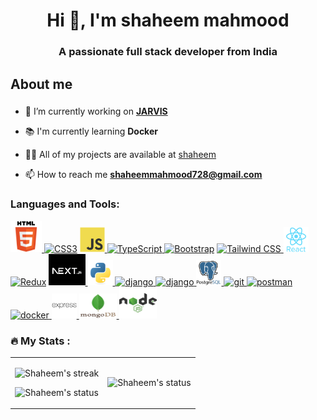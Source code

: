 <h1 align="center">Hi 👋, I'm shaheem mahmood</h1>
<h3 align="center">A passionate full stack developer from India</h3>


<h2 align="left">About me</h2>

###


###

- 🔭 I’m currently working on <a href='https://github.com/shaheem728/JARVIS'>**JARVIS**</a>
  
- 📚 I'm currently learning **Docker**

- 👨‍💻 All of my projects are available at [shaheem](https://github.com/shaheem728?tab=repositories)

- 📫 How to reach me **shaheemmahmood728@gmail.com**

<h3 align="left">Languages and Tools:</h3>

<p align="left"> 
   <a href="https://www.w3.org/html/" target="_blank" rel="noreferrer"> <img src="https://raw.githubusercontent.com/devicons/devicon/master/icons/html5/html5-original-wordmark.svg" alt="html5"  height="50"/> </a> 
<a href="https://www.w3schools.com/css/" target="_blank"><img  src="https://profilinator.rishav.dev/skills-assets/css3-original-wordmark.svg" alt="CSS3" height="50" /></a> 
      <a href="https://developer.mozilla.org/en-US/docs/Web/JavaScript" target="_blank" rel="noreferrer"> <img src="https://raw.githubusercontent.com/devicons/devicon/master/icons/javascript/javascript-original.svg" alt="javascript" width="40" height="40"/> </a> <a href="https://www.typescriptlang.org/" target="_blank" rel="noreferrer">
  <img src="https://raw.githubusercontent.com/danielcranney/readme-generator/main/public/icons/skills/typescript-colored.svg" width="40" height="40" alt="TypeScript" />
</a> <a href="https://getbootstrap.com/" target="_blank" rel="noreferrer"><img src="https://raw.githubusercontent.com/danielcranney/readme-generator/main/public/icons/skills/bootstrap-colored.svg" width="40" height="40" alt="Bootstrap" /></a> 
  <a href="https://tailwindcss.com/" target="_blank" rel="noreferrer">
  <img src="https://raw.githubusercontent.com/danielcranney/readme-generator/main/public/icons/skills/tailwindcss-colored.svg" width="40" height="40" alt="Tailwind CSS" />
</a> <a href="https://reactjs.org/" target="_blank" rel="noreferrer"> <img src="https://raw.githubusercontent.com/devicons/devicon/master/icons/react/react-original-wordmark.svg" alt="react" width="40" height="40"/></a>
    <a href="https://redux.js.org/" target="_blank"><img  src="https://profilinator.rishav.dev/skills-assets/redux-original.svg" alt="Redux" height="40" /></a>  
  <a href="https://nextjs.org/" target="_blank" >
  <img src="https://raw.githubusercontent.com/shaheem728/shaheem728/main/assets/th.jpeg" alt="Next.js" height="50"   />
</a>
   <a href="https://www.python.org" target="_blank" rel="noreferrer"> <img src="https://raw.githubusercontent.com/devicons/devicon/master/icons/python/python-original.svg" alt="python" width="40" height="40"/> </a> 
  <a href="https://www.djangoproject.com/" target="_blank" rel="noreferrer"> <img src="https://cdn.worldvectorlogo.com/logos/django.svg" alt="django" width="40" height="40"/> </a> 
  <a href="https://www.flask.com/" target="_blank" rel="noreferrer"> <img src="https://cdn.worldvectorlogo.com/logos/flask.svg" alt="django" width="40" height="40"/> </a> 
  <a href="https://www.postgresql.org" target="_blank" rel="noreferrer"> <img src="https://raw.githubusercontent.com/devicons/devicon/master/icons/postgresql/postgresql-original-wordmark.svg" alt="postgresql" width="40" height="40"/> </a> 
  <a href="https://git-scm.com/" target="_blank" rel="noreferrer"> <img src="https://www.vectorlogo.zone/logos/git-scm/git-scm-icon.svg" alt="git" width="40" height="40"/> </a>
  <a href="https://postman.com" target="_blank"> <img src="https://cdn.worldvectorlogo.com/logos/postman.svg" alt="postman" width="40" height="40" /> </a>                                           
  <a href="https://docker.com" target="_blank"> <img src="https://cdn.worldvectorlogo.com/logos/docker.svg" alt="docker" width="60" height="50" /> </a> 
  <a href="https://expressjs.com" target="_blank" rel="noreferrer"> <img src="https://raw.githubusercontent.com/devicons/devicon/master/icons/express/express-original-wordmark.svg" alt="express" width="40" height="40"/> </a>
   <a href="https://www.mongodb.com/" target="_blank" rel="noreferrer"> <img src="https://raw.githubusercontent.com/devicons/devicon/master/icons/mongodb/mongodb-original-wordmark.svg" alt="mongodb" width="60" height="40"/> </a> 
    <a href="https://nodejs.org" target="_blank" rel="noreferrer"> <img src="https://raw.githubusercontent.com/devicons/devicon/master/icons/nodejs/nodejs-original-wordmark.svg" alt="nodejs" width="60" height="50"/> </a>





 
   
</p>

<h3 align="left">🔥   My Stats :</h3>
<!--
<div align="center">
  <img src="https://github-readme-stats.vercel.app/api?username=shaheem728&show_icons=true&include_all_commits=true&&rank_icon=github&theme=dracula&locale=en&hide_border=false&order=1" height="150" alt="stats graph"  />
  <img src="https://github-readme-stats.vercel.app/api/top-langs?username=shaheem728&locale=en&hide_title=false&layout=compact&card_width=320&langs_count=8&theme=dracula&hide_border=false&order=2" height="150" alt="languages graph"  />
</div>
-->
<table align="center">
<tr>
  <td>
    <p align='center'>
      <img alt="Shaheem's streak" src='https://github-readme-streak-stats.herokuapp.com/?user=shaheem728&hide_border=true&background=00000000&stroke=777777&sideNums=4488FF&currStreakNum=4488FF&ring=45CEA2&fire=4488FF&currStreakLabel=68C2F5&sideLabels=68C2F5&dates=54AF9C'>
    </p>
    <p align='center'>
      <img alt="Shaheem's status" src='https://github-readme-stats.vercel.app/api?username=shaheem728&show_icons=true&count_private=true&theme=tokyonight&bg_color=00000000&hide_border=true&hide_title=true'>
    </p>
       
  </td>
  <td>
    <p align='center'>
      <img alt="Shaheem's status" src="https://github-readme-stats.vercel.app/api/top-langs?username=shaheem728&langs_count=8&theme=tokyonight&bg_color=00000000&hide_border=true&">
    </p>
  </td>
 </tr>
</table>









